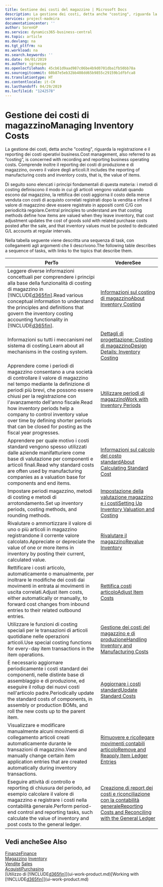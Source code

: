 ```yaml
---
title: Gestione dei costi del magazzino | Microsoft Docs
description: La gestione dei costi, detta anche "costing", riguarda la registrazione e il reporting dei costi operativi business. Comprende inoltre il reporting dei costi di produzione e di magazzino, ovvero il valore degli articoli.
services: project-madeira
documentationcenter: ''
author: SorenGP
ms.service: dynamics365-business-central
ms.topic: article
ms.devlang: na
ms.tgt_pltfrm: na
ms.workload: na
ms.search.keywords: ''
ms.date: 04/01/2019
ms.author: sgroespe
ms.openlocfilehash: 45cb61d9aad987c06be4b9d0701dba1fb50bb78a
ms.sourcegitcommit: 60b87e5eb32bb408dd65b9855c29159b1dfbfca8
ms.translationtype: HT
ms.contentlocale: it-CH
ms.lasthandoff: 04/29/2019
ms.locfileid: "1242578"
---
```

# <a name="managing-inventory-costs"></a><span data-ttu-id="1f4bd-104">Gestione dei costi di magazzino</span><span class="sxs-lookup"><span data-stu-id="1f4bd-104">Managing Inventory Costs</span></span>
<span data-ttu-id="1f4bd-105">La gestione dei costi, detta anche "costing", riguarda la registrazione e il reporting dei costi operativi business.</span><span class="sxs-lookup"><span data-stu-id="1f4bd-105">Cost management, also referred to as “costing”, is concerned with recording and reporting business operating costs.</span></span> <span data-ttu-id="1f4bd-106">Comprende inoltre il reporting dei costi di produzione e di magazzino, ovvero il valore degli articoli.</span><span class="sxs-lookup"><span data-stu-id="1f4bd-106">It includes the reporting of manufacturing costs and inventory costs, that is, the value of items.</span></span>   

<span data-ttu-id="1f4bd-107">Di seguito sono elencati i principi fondamentali di questa materia: i metodi di costing definiscono il modo in cui gli articoli vengono valutati quando escono dal magazzino, la rettifica dei costi aggiorna il costo della merce venduta con costi di acquisto correlati registrati dopo la vendita e infine il valore di magazzino deve essere registrato in appositi conti C/G con periodicità regolare.</span><span class="sxs-lookup"><span data-stu-id="1f4bd-107">Central principles to understand are that costing methods define how items are valued when they leave inventory, that cost adjustment updates the cost of goods sold with related purchase costs posted after the sale, and that inventory values must be posted to dedicated G/L accounts at regular intervals.</span></span>

<span data-ttu-id="1f4bd-108">Nella tabella seguente viene descritta una sequenza di task, con collegamenti agli argomenti che li descrivono.</span><span class="sxs-lookup"><span data-stu-id="1f4bd-108">The following table describes a sequence of tasks, with links to the topics that describe them.</span></span>

|<span data-ttu-id="1f4bd-109">**Per**</span><span class="sxs-lookup"><span data-stu-id="1f4bd-109">**To**</span></span>|<span data-ttu-id="1f4bd-110">**Vedere**</span><span class="sxs-lookup"><span data-stu-id="1f4bd-110">**See**</span></span>|  
|------------|-------------|  
|<span data-ttu-id="1f4bd-111">Leggere diverse informazioni concettuali per comprendere i principi alla base della funzionalità di costing di magazzino in [!INCLUDE[d365fin](includes/d365fin_md.md)].</span><span class="sxs-lookup"><span data-stu-id="1f4bd-111">Read various conceptual information to understand the principles and definitions that govern the inventory costing accounting functionality in [!INCLUDE[d365fin](includes/d365fin_md.md)].</span></span>|[<span data-ttu-id="1f4bd-112">Informazioni sul costing di magazzino</span><span class="sxs-lookup"><span data-stu-id="1f4bd-112">About Inventory Costing</span></span>](finance-learn-about-costing.md)|  
|<span data-ttu-id="1f4bd-113">Informazioni su tutti i meccanismi nel sistema di costing.</span><span class="sxs-lookup"><span data-stu-id="1f4bd-113">Learn about all mechanisms in the costing system.</span></span>|[<span data-ttu-id="1f4bd-114">Dettagli di progettazione: Costing di magazzino</span><span class="sxs-lookup"><span data-stu-id="1f4bd-114">Design Details: Inventory Costing</span></span>](design-details-inventory-costing.md)|
|<span data-ttu-id="1f4bd-115">Apprendere come i periodi di magazzino consentano a una società di controllare il valore di magazzino nel tempo mediante la definizione di periodi più brevi, che possono essere chiusi per la registrazione con l'avanzamento dell'anno fiscale.</span><span class="sxs-lookup"><span data-stu-id="1f4bd-115">Read how inventory periods help a company to control inventory value over time by defining shorter periods that can be closed for posting as the fiscal year progresses.</span></span>|[<span data-ttu-id="1f4bd-116">Utilizzare periodi di magazzino</span><span class="sxs-lookup"><span data-stu-id="1f4bd-116">Work with Inventory Periods</span></span>](finance-how-to-work-with-inventory-periods.md)|
|<span data-ttu-id="1f4bd-117">Apprendere per quale motivo i costi standard vengono spesso utilizzati dalle aziende manifatturiere come base di valutazione per componenti e articoli finali.</span><span class="sxs-lookup"><span data-stu-id="1f4bd-117">Read why standard costs are often used by manufacturing companies as a valuation base for components and end items.</span></span>|[<span data-ttu-id="1f4bd-118">Informazioni sul calcolo del costo standard</span><span class="sxs-lookup"><span data-stu-id="1f4bd-118">About Calculating Standard Cost</span></span>](finance-about-calculating-standard-cost.md)|
|<span data-ttu-id="1f4bd-119">Impostare periodi magazzino, metodi di costing e metodi di arrotondamento.</span><span class="sxs-lookup"><span data-stu-id="1f4bd-119">Set up inventory periods, costing methods, and rounding methods.</span></span>|[<span data-ttu-id="1f4bd-120">Impostazione della valutazione magazzino e i costi</span><span class="sxs-lookup"><span data-stu-id="1f4bd-120">Setting Up Inventory Valuation and Costing</span></span>](finance-set-up-inventory-valuation-and-costing.md)|
|<span data-ttu-id="1f4bd-121">Rivalutare o ammortizzare il valore di uno o più articoli in magazzino registrandone il corrente valore calcolato.</span><span class="sxs-lookup"><span data-stu-id="1f4bd-121">Appreciate or depreciate the value of one or more items in inventory by posting their current, calculated value.</span></span>|[<span data-ttu-id="1f4bd-122">Rivalutare il magazzino</span><span class="sxs-lookup"><span data-stu-id="1f4bd-122">Revalue Inventory</span></span>](inventory-how-revalue-inventory.md)|
|<span data-ttu-id="1f4bd-123">Rettificare i costi articolo, automaticamente o manualmente, per inoltrare le modifiche dei costi dai movimenti in entrata ai movimenti in uscita correlati.</span><span class="sxs-lookup"><span data-stu-id="1f4bd-123">Adjust item costs, either automatically or manually, to forward cost changes from inbound entries to their related outbound entries.</span></span>|[<span data-ttu-id="1f4bd-124">Rettifica costi articolo</span><span class="sxs-lookup"><span data-stu-id="1f4bd-124">Adjust Item Costs</span></span>](inventory-how-adjust-item-costs.md)|
|<span data-ttu-id="1f4bd-125">Utilizzare le funzioni di costing speciali per le transazioni di articoli quotidiane nelle operazioni articoli.</span><span class="sxs-lookup"><span data-stu-id="1f4bd-125">Use special costing functions for every-day item transactions in the item operations.</span></span>|[<span data-ttu-id="1f4bd-126">Gestione dei costi del magazzino e di produzione</span><span class="sxs-lookup"><span data-stu-id="1f4bd-126">Handling Inventory and Manufacturing Costs</span></span>](finance-handle-inventory-and-manufacturing-costs.md)|  
|<span data-ttu-id="1f4bd-127">È necessario aggiornare periodicamente i costi standard dei componenti, nelle distinte base di assemblaggio e di produzione, ed eseguire il rollup dei nuovi costi nell'articolo padre.</span><span class="sxs-lookup"><span data-stu-id="1f4bd-127">Periodically update the standard costs of components, in assembly or production BOMs, and roll the new costs up to the parent item.</span></span>|[<span data-ttu-id="1f4bd-128">Aggiornare i costi standard</span><span class="sxs-lookup"><span data-stu-id="1f4bd-128">Update Standard Costs</span></span>](finance-how-to-update-standard-costs.md)|
|<span data-ttu-id="1f4bd-129">Visualizzare e modificare manualmente alcuni movimenti di collegamento articoli creati automaticamente durante le transazioni di magazzino.</span><span class="sxs-lookup"><span data-stu-id="1f4bd-129">View and manually change certain item application entries that are created automatically during inventory transactions.</span></span>|[<span data-ttu-id="1f4bd-130">Rimuovere e ricollegare movimenti contabili articolo</span><span class="sxs-lookup"><span data-stu-id="1f4bd-130">Remove and Reapply Item Ledger Entries</span></span>](finance-how-to-remove-and-reapply-item-entries.md)|
|<span data-ttu-id="1f4bd-131">Eseguire attività di controllo e reporting di chiusura del periodo, ad esempio calcolare il valore di magazzino e registrare i costi nella contabilità generale.</span><span class="sxs-lookup"><span data-stu-id="1f4bd-131">Perform period-end control and reporting tasks, such calculate the value of inventory and post costs to the general ledger.</span></span>|[<span data-ttu-id="1f4bd-132">Creazione di report dei costi e riconciliazione con la contabilità generale</span><span class="sxs-lookup"><span data-stu-id="1f4bd-132">Reporting Costs and Reconciling with the General Ledger</span></span>](finance-report-costs-and-reconcile-with-the-general-ledger.md)|

## <a name="see-also"></a><span data-ttu-id="1f4bd-133">Vedi anche</span><span class="sxs-lookup"><span data-stu-id="1f4bd-133">See Also</span></span>  
 [<span data-ttu-id="1f4bd-134">Finanze</span><span class="sxs-lookup"><span data-stu-id="1f4bd-134">Finance</span></span>](finance.md)  
 <span data-ttu-id="1f4bd-135">[Magazzino](inventory-manage-inventory.md) </span><span class="sxs-lookup"><span data-stu-id="1f4bd-135">[Inventory](inventory-manage-inventory.md) </span></span>  
 <span data-ttu-id="1f4bd-136">[Vendite](sales-manage-sales.md) </span><span class="sxs-lookup"><span data-stu-id="1f4bd-136">[Sales](sales-manage-sales.md) </span></span>  
 [<span data-ttu-id="1f4bd-137">Acquisti</span><span class="sxs-lookup"><span data-stu-id="1f4bd-137">Purchasing</span></span>](purchasing-manage-purchasing.md)  
 <span data-ttu-id="1f4bd-138">[Utilizzo di [!INCLUDE[d365fin](includes/d365fin_md.md)]](ui-work-product.md)</span><span class="sxs-lookup"><span data-stu-id="1f4bd-138">[Working with [!INCLUDE[d365fin](includes/d365fin_md.md)]](ui-work-product.md)</span></span>
